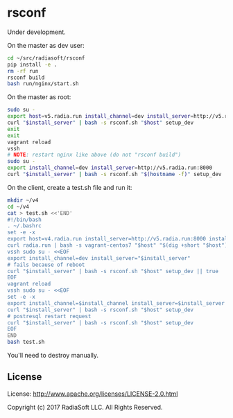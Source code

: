 # rsconf

Under development.

On the master as dev user:

```bash
cd ~/src/radiasoft/rsconf
pip install -e .
rm -rf run
rsconf build
bash run/nginx/start.sh
```

On the master as root:

```bash
sudo su -
export host=v5.radia.run install_channel=dev install_server=http://v5.radia.run:8000
curl "$install_server" | bash -s rsconf.sh "$host" setup_dev
exit
exit
vagrant reload
vssh
# NOTE: restart nginx like above (do not "rsconf build")
sudo su -
export install_channel=dev install_server=http://v5.radia.run:8000
curl "$install_server" | bash -s rsconf.sh "$(hostname -f)" setup_dev
```

On the client, create a test.sh file and run it:

```bash
mkdir ~/v4
cd ~/v4
cat > test.sh <<'END'
#!/bin/bash
. ~/.bashrc
set -e -x
export host=v4.radia.run install_server=http://v5.radia.run:8000 install_channel=dev
curl radia.run | bash -s vagrant-centos7 "$host" "$(dig +short "$host")"
vssh sudo su - <<EOF
export install_channel=dev install_server="$install_server"
# fails because of reboot
curl "$install_server" | bash -s rsconf.sh "$host" setup_dev || true
EOF
vagrant reload
vssh sudo su - <<EOF
set -e -x
export install_channel=$install_channel install_server=$install_server
curl "$install_server" | bash -s rsconf.sh "$host" setup_dev
# postresql restart request
curl "$install_server" | bash -s rsconf.sh "$host" setup_dev
EOF
END
bash test.sh
```

You'll need to destroy manually.

## License

License: http://www.apache.org/licenses/LICENSE-2.0.html

Copyright (c) 2017 RadiaSoft LLC.  All Rights Reserved.
